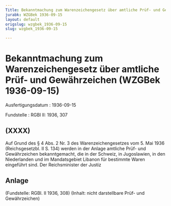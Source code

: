 ```yaml
---
Title: Bekanntmachung zum Warenzeichengesetz über amtliche Prüf- und Gewährzeichen
jurabk: WZGBek 1936-09-15
layout: default
origslug: wzgbek_1936-09-15
slug: wzgbek_1936-09-15

---
```


# Bekanntmachung zum Warenzeichengesetz über amtliche Prüf- und Gewährzeichen (WZGBek 1936-09-15)

Ausfertigungsdatum
:   1936-09-15

Fundstelle
:   RGBl II: 1936, 307

## (XXXX)

Auf Grund des § 4 Abs. 2 Nr. 3 des Warenzeichengesetzes vom 5. Mai
1936 (Reichsgesetzbl. II S. 134) werden in der Anlage amtliche Prüf-
und Gewährzeichen bekanntgemacht, die in der Schweiz, in Jugoslawien,
in den Niederlanden und im Mandatsgebiet Libanon für bestimmte Waren
eingeführt sind.
Der Reichsminister der Justiz

## Anlage

(Fundstelle: RGBl. II 1936, 308)
(Inhalt: nicht darstellbare Prüf- und Gewährzeichen)

